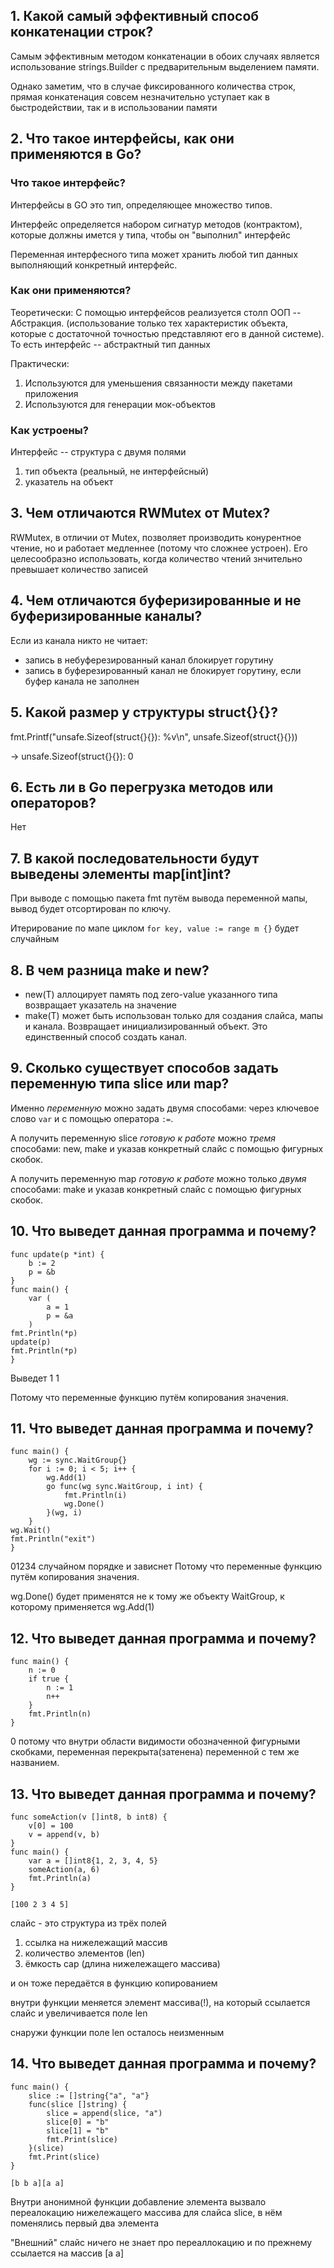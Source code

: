 ## 1. Какой самый эффективный способ конкатенации строк?

Самым эффективным методом конкатенации в обоих случаях является использование strings.Builder с предварительным выделением памяти.

Однако заметим, что в случае фиксированного количества строк, прямая конкатенация совсем незначительно уступает как в быстродействии, так и в использовании памяти

## 2. Что такое интерфейсы, как они применяются в Go?

### Что такое интерфейс?

Интерфейсы в GO это тип, определяющее множество типов.

Интерфейс определяется набором сигнатур методов (контрактом), которые должны имется у типа, чтобы он "выполнил" интерфейс

Переменная интерфесного типа может хранить любой тип данных выполняющий конкретный интерфейс.

### Как они применяются?

Теоретически:
С помощью интерфейсов реализуется столп ООП -- Абстракция. (использование только тех характеристик объекта, которые с достаточной точностью представляют его в данной системе). То есть интерфейс -- абстрактный тип данных

Практически:
1) Используются для уменьшения связанности между пакетами приложения
2) Используются для генерации мок-объектов

### Как устроены?

Интерфейс -- структура с двумя полями
1) тип объекта (реальный, не интерфейсный)
2) указатель на объект


## 3. Чем отличаются RWMutex от Mutex?

RWMutex, в отличии от Mutex, позволяет производить конурентное чтение, но и работает медленнее (потому что сложнее устроен).
Его целесообразно использовать, когда количество чтений знчительно превышает  количество записей

## 4. Чем отличаются буферизированные и не буферизированные каналы?

Если из канала никто не читает:
* запись в небуферезированный канал блокирует горутину
* запись в буферезированный канал не блокирует горутину, если буфер канала не заполнен

## 5. Какой размер у структуры struct{}{}?

fmt.Printf("unsafe.Sizeof(struct{}{}): %v\n", unsafe.Sizeof(struct{}{}))

-> unsafe.Sizeof(struct{}{}): 0

## 6. Есть ли в Go перегрузка методов или операторов?

Нет

## 7. В какой последовательности будут выведены элементы map[int]int?

При выводе с помощью пакета fmt путём вывода переменной мапы, вывод будет отсортирован по ключу.

Итерирование по мапе циклом `for key, value := range m {}` будет случайным

## 8. В чем разница make и new?

* new(Т) аллоцирует память под zero-value указанного типа возвращает указатель на значение
* make(Т) может быть использован только для создания слайса, мапы и канала. Возвращает инициализированный объект. Это единственный способ создать канал.

## 9. Сколько существует способов задать переменную типа slice или map?

Именно _переменную_ можно задать двумя способами: через ключевое слово `var` и с помощью оператора `:=`.

А получить переменную slice _готовую к работе_ можно *тремя* способами: new, make и указав конкретный слайс с помощью фигурных скобок.

А получить переменную map _готовую к работе_ можно  только *двумя* способами: make и указав конкретный слайс с помощью фигурных скобок. 

## 10. Что выведет данная программа и почему?
```
func update(p *int) {
    b := 2
    p = &b
}
func main() {
    var (
        a = 1
        p = &a
    )   
fmt.Println(*p)
update(p)
fmt.Println(*p)
}
```
Выведет 1 1

Потому что переменные функцию путём копирования значения.

## 11. Что выведет данная программа и почему?
```
func main() {
    wg := sync.WaitGroup{}
    for i := 0; i < 5; i++ {
        wg.Add(1)
        go func(wg sync.WaitGroup, i int) {
            fmt.Println(i)
            wg.Done()
        }(wg, i)
    }
wg.Wait()
fmt.Println("exit")
}
```
01234 случайном порядке и зависнет
Потому что переменные функцию путём копирования значения.

wg.Done() будет применятся не к тому же объекту WaitGroup, к которому применяется wg.Add(1)


## 12. Что выведет данная программа и почему?
```
func main() {
    n := 0
    if true {
        n := 1
        n++
    }
    fmt.Println(n)
}
```
0 потому что внутри области видимости обозначенной фигурными скобками, переменная перекрыта(затенена) переменной с тем же названием.

## 13. Что выведет данная программа и почему?
```
func someAction(v []int8, b int8) {
    v[0] = 100
    v = append(v, b)
}
func main() {
    var a = []int8{1, 2, 3, 4, 5}
    someAction(a, 6)
    fmt.Println(a)
}
```
```
[100 2 3 4 5]
```
слайс - это структура из трёх полей
1) ссылка на нижележащий массив
2) количество элементов (len)
3) ёмкость cap (длина нижележащего массива)

и он тоже передаётся в функцию копированием

внутри функции меняется элемент массива(!), на который ссылается слайс
и увеличивается поле len

снаружи функции поле len осталось неизменным

## 14. Что выведет данная программа и почему?
```
func main() {
    slice := []string{"a", "a"}
    func(slice []string) {
        slice = append(slice, "a")
        slice[0] = "b"
        slice[1] = "b"
        fmt.Print(slice)
    }(slice)
    fmt.Print(slice)
}
```

```
[b b a][a a]
```

Внутри анонимной функции добавление элемента вызвало переалокацию нижележащего массива для слайса slice, в нём поменялись первый два элемента

"Внешний" слайс ничего не знает про переаллокацию и по прежнему ссылается на массив [a a]